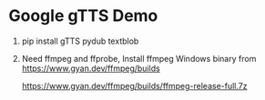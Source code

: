 # Google gTTS Demo

1. pip install gTTS pydub textblob
2. Need ffmpeg and ffprobe, Install ffmpeg Windows binary from https://www.gyan.dev/ffmpeg/builds

   https://www.gyan.dev/ffmpeg/builds/ffmpeg-release-full.7z

